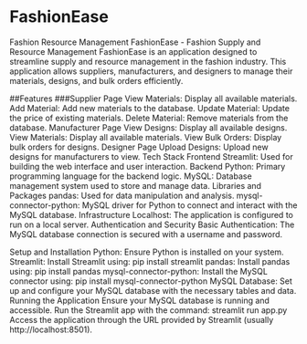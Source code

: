 # FashionEase
Fashion Resource Management
FashionEase - Fashion Supply and Resource Management
FashionEase is an application designed to streamline supply and resource management in the fashion industry. This application allows suppliers, manufacturers, and designers to manage their materials, designs, and bulk orders efficiently.

##Features
###Supplier Page
 View Materials: Display all available materials.
 Add Material: Add new materials to the database.
 Update Material: Update the price of existing materials.
 Delete Material: Remove materials from the database.
Manufacturer Page
 View Designs: Display all available designs.
 View Materials: Display all available materials.
 View Bulk Orders: Display bulk orders for designs.
Designer Page
Upload Designs: Upload new designs for manufacturers to view.
Tech Stack
 Frontend
   Streamlit: Used for building the web interface and user interaction.
Backend
   Python: Primary programming language for the backend logic.
   MySQL: Database management system used to store and manage data.
Libraries and Packages
pandas: Used for data manipulation and analysis.
mysql-connector-python: MySQL driver for Python to connect and interact with the MySQL database.
Infrastructure
Localhost: The application is configured to run on a local server.
Authentication and Security
Basic Authentication: The MySQL database connection is secured with a username and password.

Setup and Installation
Python: Ensure Python is installed on your system.
Streamlit: Install Streamlit using:
pip install streamlit
pandas: Install pandas using:
pip install pandas
mysql-connector-python: Install the MySQL connector using:
pip install mysql-connector-python
MySQL Database: Set up and configure your MySQL database with the necessary tables and data.
Running the Application
Ensure your MySQL database is running and accessible.
Run the Streamlit app with the command:
streamlit run app.py
Access the application through the URL provided by Streamlit (usually http://localhost:8501).
